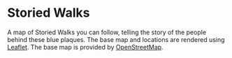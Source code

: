 # Storied Walks

A map of Storied Walks you can follow, telling the story of the people behind these blue plaques.
The base map and locations are rendered using [Leaflet](https://leafletjs.com/). The base map is provided by [OpenStreetMap](https://openstreetmap.org).
